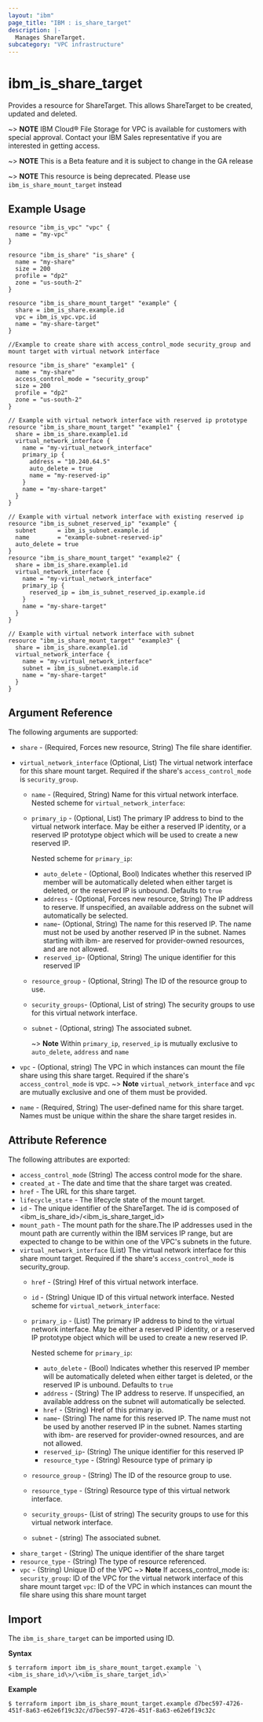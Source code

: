 ```yaml
---
layout: "ibm"
page_title: "IBM : is_share_target"
description: |-
  Manages ShareTarget.
subcategory: "VPC infrastructure"
---
```



# ibm\_is_share_target

Provides a resource for ShareTarget. This allows ShareTarget to be created, updated and deleted.


~> **NOTE**
IBM Cloud® File Storage for VPC is available for customers with special approval. Contact your IBM Sales representative if you are interested in getting access.

~> **NOTE**
This is a Beta feature and it is subject to change in the GA release 

~> **NOTE**
This resource is being deprecated. Please use `ibm_is_share_mount_target` instead

## Example Usage

```hcl
resource "ibm_is_vpc" "vpc" {
  name = "my-vpc"
}

resource "ibm_is_share" "is_share" {
  name = "my-share"
  size = 200
  profile = "dp2"
  zone = "us-south-2"
}

resource "ibm_is_share_mount_target" "example" {
  share = ibm_is_share.example.id
  vpc = ibm_is_vpc.vpc.id
  name = "my-share-target"
}

//Example to create share with access_control_mode security_group and mount target with virtual network interface

resource "ibm_is_share" "example1" {
  name = "my-share"
  access_control_mode = "security_group"
  size = 200
  profile = "dp2"
  zone = "us-south-2"
}

// Example with virtual network interface with reserved ip prototype 
resource "ibm_is_share_mount_target" "example1" {
  share = ibm_is_share.example1.id
  virtual_network_interface {
    name = "my-virtual_network_interface"
    primary_ip {
      address = "10.240.64.5"
      auto_delete = true
      name = "my-reserved-ip"
    }
    name = "my-share-target"
  }
}

// Example with virtual network interface with existing reserved ip 
resource "ibm_is_subnet_reserved_ip" "example" {
  subnet      = ibm_is_subnet.example.id
  name        = "example-subnet-reserved-ip"
  auto_delete = true
}
resource "ibm_is_share_mount_target" "example2" {
  share = ibm_is_share.example1.id
  virtual_network_interface {
    name = "my-virtual_network_interface"
    primary_ip {
      reserved_ip = ibm_is_subnet_reserved_ip.example.id
    }
    name = "my-share-target"
  }
}

// Example with virtual network interface with subnet
resource "ibm_is_share_mount_target" "example3" {
  share = ibm_is_share.example1.id
  virtual_network_interface {
    name = "my-virtual_network_interface"
    subnet = ibm_is_subnet.example.id
    name = "my-share-target"
  }
}
```

## Argument Reference

The following arguments are supported:

- `share` - (Required, Forces new resource, String) The file share identifier.
- `virtual_network_interface` (Optional, List) The virtual network interface for this share mount target. Required if the share's `access_control_mode` is `security_group`.
  - `name` - (Required, String) Name for this virtual network interface.
  Nested scheme for `virtual_network_interface`:
  - `primary_ip` - (Optional, List) The primary IP address to bind to the virtual network interface. May be either a reserved IP identity, or a reserved IP prototype object which will be used to create a new reserved IP.

      Nested scheme for `primary_ip`:
      - `auto_delete` - (Optional, Bool) Indicates whether this reserved IP member will be automatically deleted when either target is deleted, or the reserved IP is unbound. Defaults to `true`
      - `address` - (Optional, Forces new resource, String) The IP address to reserve. If unspecified, an available address on the subnet will automatically be selected.
      - `name`- (Optional, String) The name for this reserved IP. The name must not be used by another reserved IP in the subnet. Names starting with ibm- are reserved for provider-owned resources, and are not allowed.
      - `reserved_ip`- (Optional, String) The unique identifier for this reserved IP
  - `resource_group` - (Optional, String) The ID of the resource group to use.
  - `security_groups`- (Optional, List of string) The security groups to use for this virtual network interface.
  - `subnet` - (Optional, string) The associated subnet.
    
    ~> **Note**
    Within `primary_ip`, `reserved_ip` is mutually exclusive to  `auto_delete`, `address` and `name`

- `vpc` - (Optional, string) The VPC in which instances can mount the file share using this share target. Required if the share's `access_control_mode` is vpc.
  ~> **Note**
  `virtual_network_interface` and `vpc` are mutually exclusive and one of them must be provided.
  
- `name` - (Required, String) The user-defined name for this share target. Names must be unique within the share the share target resides in.

## Attribute Reference

The following attributes are exported:

- `access_control_mode` (String) The access control mode for the share.
- `created_at` - The date and time that the share target was created.
- `href` - The URL for this share target.
- `lifecycle_state` - The lifecycle state of the mount target.
- `id` - The unique identifier of the ShareTarget. The id is composed of \<ibm_is_share_id\>/\<ibm_is_share_target_id\>
- `mount_path` - The mount path for the share.The IP addresses used in the mount path are currently within the IBM services IP range, but are expected to change to be within one of the VPC's subnets in the future.
- `virtual_network_interface` (List) The virtual network interface for this share mount target. Required if the share's `access_control_mode` is security_group.
  - `href` - (String) Href of this virtual network interface.
  - `id` - (String) Unique ID of this virtual network interface.
  Nested scheme for `virtual_network_interface`:
  - `primary_ip` - (List) The primary IP address to bind to the virtual network interface. May be either a reserved IP identity, or a reserved IP prototype object which will be used to create a new reserved IP.

      Nested scheme for `primary_ip`:
      - `auto_delete` - (Bool) Indicates whether this reserved IP member will be automatically deleted when either target is deleted, or the reserved IP is unbound. Defaults to `true`
      - `address` - (String) The IP address to reserve. If unspecified, an available address on the subnet will automatically be selected.
      - `href` - (String) Href of this primary ip.
      - `name`- (String) The name for this reserved IP. The name must not be used by another reserved IP in the subnet. Names starting with ibm- are reserved for provider-owned resources, and are not allowed.
      - `reserved_ip`- (String) The unique identifier for this reserved IP
      - `resource_type` - (String) Resource type of primary ip
  - `resource_group` - (String) The ID of the resource group to use.
  - `resource_type` - (String) Resource type of this virtual network interface.
  - `security_groups`- (List of string) The security groups to use for this virtual network interface.
  - `subnet` - (string) The associated subnet.
- `share_target` - (String) The unique identifier of the share target
- `resource_type` - (String) The type of resource referenced.
- `vpc` - (String) Unique ID of the VPC
  ~> **Note**
  If access_control_mode is:
  `security_group`: ID of the VPC for the virtual network interface of this share mount target
  `vpc`: ID of the VPC in which instances can mount the file share using this share mount target



## Import

The `ibm_is_share_target` can be imported using ID.

**Syntax**

```
$ terraform import ibm_is_share_mount_target.example `\<ibm_is_share_id\>/\<ibm_is_share_target_id\>`
```

**Example**

```
$ terraform import ibm_is_share_mount_target.example d7bec597-4726-451f-8a63-e62e6f19c32c/d7bec597-4726-451f-8a63-e62e6f19c32c
```